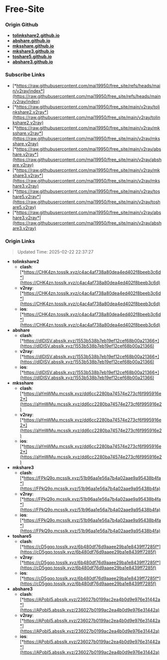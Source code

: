 # Free-Site

### Origin Github

- [**tolinkshare2.github.io**](https://github.com/tolinkshare2/tolinkshare2.github.io)
- [**abshare.github.io**](https://github.com/abshare/abshare.github.io)
- [**mksshare.github.io**](https://github.com/mksshare/mksshare.github.io)
- [**mkshare3.github.io**](https://github.com/mkshare3/mkshare3.github.io)
- [**toshare5.github.io**](https://github.com/toshare5/toshare5.github.io)
- [**abshare3.github.io**](https://github.com/abshare3/abshare3.github.io)

### Subscribe Links

- [*https://raw.githubusercontent.com/mai19950/free_site/refs/heads/main/v2ray/index*](https://raw.githubusercontent.com/mai19950/free_site/refs/heads/main/v2ray/index)
- [*https://raw.githubusercontent.com/mai19950/free_site/main/v2ray/tolinkshare2.v2ray*](https://raw.githubusercontent.com/mai19950/free_site/main/v2ray/tolinkshare2.v2ray)
- [*https://raw.githubusercontent.com/mai19950/free_site/main/v2ray/mksshare.v2ray*](https://raw.githubusercontent.com/mai19950/free_site/main/v2ray/mksshare.v2ray)
- [*https://raw.githubusercontent.com/mai19950/free_site/main/v2ray/abshare.v2ray*](https://raw.githubusercontent.com/mai19950/free_site/main/v2ray/abshare.v2ray)
- [*https://raw.githubusercontent.com/mai19950/free_site/main/v2ray/mkshare3.v2ray*](https://raw.githubusercontent.com/mai19950/free_site/main/v2ray/mkshare3.v2ray)
- [*https://raw.githubusercontent.com/mai19950/free_site/main/v2ray/toshare5.v2ray*](https://raw.githubusercontent.com/mai19950/free_site/main/v2ray/toshare5.v2ray)
- [*https://raw.githubusercontent.com/mai19950/free_site/main/v2ray/abshare3.v2ray*](https://raw.githubusercontent.com/mai19950/free_site/main/v2ray/abshare3.v2ray)

### Origin Links

> Updated Time: 2025-02-22 22:37:27

- **tolinkshare2**
  - **clash**: [*https://CHK4zn.tosslk.xyz/c4ac4af738a80dea4ed402f8beeb3c6d*](https://CHK4zn.tosslk.xyz/c4ac4af738a80dea4ed402f8beeb3c6d)
  - **v2ray**: [*https://CHK4zn.tosslk.xyz/c4ac4af738a80dea4ed402f8beeb3c6d*](https://CHK4zn.tosslk.xyz/c4ac4af738a80dea4ed402f8beeb3c6d)
  - **ios**: [*https://CHK4zn.tosslk.xyz/c4ac4af738a80dea4ed402f8beeb3c6d*](https://CHK4zn.tosslk.xyz/c4ac4af738a80dea4ed402f8beeb3c6d)
- **abshare**
  - **clash**: [*https://dIDlSV.absslk.xyz/1553b538b7eb19ef12cef68b00a21366*](https://dIDlSV.absslk.xyz/1553b538b7eb19ef12cef68b00a21366)
  - **v2ray**: [*https://dIDlSV.absslk.xyz/1553b538b7eb19ef12cef68b00a21366*](https://dIDlSV.absslk.xyz/1553b538b7eb19ef12cef68b00a21366)
  - **ios**: [*https://dIDlSV.absslk.xyz/1553b538b7eb19ef12cef68b00a21366*](https://dIDlSV.absslk.xyz/1553b538b7eb19ef12cef68b00a21366)
- **mksshare**
  - **clash**: [*https://aYmWMu.mcsslk.xyz/dd6cc2280ba74574e273cf6f995916e2*](https://aYmWMu.mcsslk.xyz/dd6cc2280ba74574e273cf6f995916e2)
  - **v2ray**: [*https://aYmWMu.mcsslk.xyz/dd6cc2280ba74574e273cf6f995916e2*](https://aYmWMu.mcsslk.xyz/dd6cc2280ba74574e273cf6f995916e2)
  - **ios**: [*https://aYmWMu.mcsslk.xyz/dd6cc2280ba74574e273cf6f995916e2*](https://aYmWMu.mcsslk.xyz/dd6cc2280ba74574e273cf6f995916e2)
- **mkshare3**
  - **clash**: [*https://FPkQ9o.mcsslk.xyz/51b96aa1e56a7b4a02aae9a95438b4fa*](https://FPkQ9o.mcsslk.xyz/51b96aa1e56a7b4a02aae9a95438b4fa)
  - **v2ray**: [*https://FPkQ9o.mcsslk.xyz/51b96aa1e56a7b4a02aae9a95438b4fa*](https://FPkQ9o.mcsslk.xyz/51b96aa1e56a7b4a02aae9a95438b4fa)
  - **ios**: [*https://FPkQ9o.mcsslk.xyz/51b96aa1e56a7b4a02aae9a95438b4fa*](https://FPkQ9o.mcsslk.xyz/51b96aa1e56a7b4a02aae9a95438b4fa)
- **toshare5**
  - **clash**: [*https://cD5gqo.tosslk.xyz/6b480df76d9aaee29ba1e8439ff7285f*](https://cD5gqo.tosslk.xyz/6b480df76d9aaee29ba1e8439ff7285f)
  - **v2ray**: [*https://cD5gqo.tosslk.xyz/6b480df76d9aaee29ba1e8439ff7285f*](https://cD5gqo.tosslk.xyz/6b480df76d9aaee29ba1e8439ff7285f)
  - **ios**: [*https://cD5gqo.tosslk.xyz/6b480df76d9aaee29ba1e8439ff7285f*](https://cD5gqo.tosslk.xyz/6b480df76d9aaee29ba1e8439ff7285f)
- **abshare3**
  - **clash**: [*https://APobI5.absslk.xyz/236027b0199ac2ea4b0d9e976e31442a*](https://APobI5.absslk.xyz/236027b0199ac2ea4b0d9e976e31442a)
  - **v2ray**: [*https://APobI5.absslk.xyz/236027b0199ac2ea4b0d9e976e31442a*](https://APobI5.absslk.xyz/236027b0199ac2ea4b0d9e976e31442a)
  - **ios**: [*https://APobI5.absslk.xyz/236027b0199ac2ea4b0d9e976e31442a*](https://APobI5.absslk.xyz/236027b0199ac2ea4b0d9e976e31442a)
